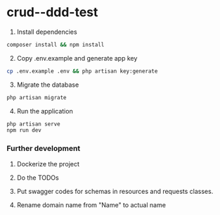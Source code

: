 # crud--ddd-test

1. Install dependencies

```bash
composer install && npm install
```

2. Copy .env.example and generate app key

```bash
cp .env.example .env && php artisan key:generate
```

3. Migrate the database

```bash
php artisan migrate
```

4. Run the application

```bash
php artisan serve
npm run dev
```



### Further development
1. Dockerize the project

2. Do the TODOs

3. Put swagger codes for schemas in resources and requests classes.

4. Rename domain name from "Name" to actual name
